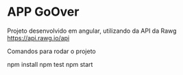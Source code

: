 # APP GoOver
Projeto desenvolvido em angular, utilizando da API da Rawg https://api.rawg.io/api

Comandos para rodar o projeto

npm install
npm test
npm start
